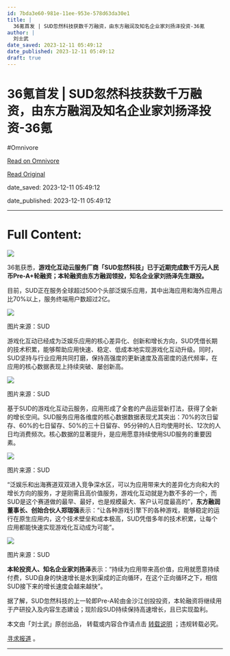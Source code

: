 ```yaml
---
id: 7bda3e60-981e-11ee-953e-578d63da30e1
title: |
  36氪首发 | SUD忽然科技获数千万融资，由东方融润及知名企业家刘扬泽投资-36氪
author: |
  刘士武
date_saved: 2023-12-11 05:49:12
date_published: 2023-12-11 05:49:12
draft: true
---
```


# 36氪首发 | SUD忽然科技获数千万融资，由东方融润及知名企业家刘扬泽投资-36氪
#Omnivore

[Read on Omnivore](https://omnivore.app/me/36-sud-36-18c58ca8caf)

[Read Original](https://36kr.com/p/2556183967668614?f=rss)

date_saved: 2023-12-11 05:49:12

date_published: 2023-12-11 05:49:12

--- 

# Full Content: 

![](https://proxy-prod.omnivore-image-cache.app/0x0,sJuabD7rpXEPxRND7O47R6c2LjmByFKEFDiRh9dgeCVs/https://img.36krcdn.com/20221115/v2_b567e57f6fdf4ad78d00aa07669047a0_img_png)

36氪获悉，**游戏化互动云服务厂商「SUD忽然科技」已于近期完成数千万元人民币Pre-A+轮融资；本轮融资由东方融润领投，知名企业家刘扬泽先生跟投。**

目前，SUD正在服务全球超过500个头部泛娱乐应用，其中出海应用和海外应用占比70%以上，服务终端用户数超过2亿。

![](https://proxy-prod.omnivore-image-cache.app/0x0,s0jsm6_z4uMm3o0o2uJeXRZ6i3kLVpeC7avUfh-c7KOo/https://img.36krcdn.com/hsossms/20231211/v2_33ca58b324994a77aa29e39b6cd80533@242988687_oswg1426162oswg1200oswg900_img_png?x-oss-process=image/quality,q_90/format,jpg/interlace,1/format,jpg/interlace,1/format,jpg/interlace,1)

图片来源：SUD

游戏化互动已经成为泛娱乐应用的核心差异化、创新和增长方向，SUD凭借长期的技术积累，能够帮助应用快速、稳定、低成本地实现游戏化互动升级。同时，SUD坚持与行业应用共同打磨，保持高强度的更新速度及高密度的迭代频率，在应用的核心数据表现上持续突破、屡创新高。

![](https://proxy-prod.omnivore-image-cache.app/0x0,sT3wqfnec-tl3jBUdVzTf8zn-oNTyXHN2unGjPYFhgms/https://img.36krcdn.com/hsossms/20231211/v2_ac83dcb3d40441a29f05401d35bd1ff4@242988687_oswg1694410oswg1200oswg900_img_png?x-oss-process=image/quality,q_90/format,jpg/interlace,1/format,jpg/interlace,1/format,jpg/interlace,1)

图片来源：SUD

基于SUD的游戏化互动云服务，应用形成了全套的产品运营新打法，获得了全新的增长空间。SUD服务应用各维度的核心数据数据表现尤其突出：70%的次日留存、60%的七日留存、50%的三十日留存、95分钟的人日均使用时长、12次的人日均消费频次。核心数据的显著提升，是应用愿意持续使用SUD服务的重要因素。

![](https://proxy-prod.omnivore-image-cache.app/0x0,ssUeUVHbR6LUgRWcb4Tim5Km8aEQE6_xr8hI7VnFMExw/https://img.36krcdn.com/hsossms/20231211/v2_e99e28a5d44646fa9f85cb8a28ea5909@242988687_oswg697081oswg1200oswg900_img_png?x-oss-process=image/quality,q_90/format,jpg/interlace,1/format,jpg/interlace,1/format,jpg/interlace,1)

图片来源：SUD

“泛娱乐和出海赛道双双进入竞争深水区，可以为应用带来大的差异化方向和大的增长方向的服务，才是刚需且高价值服务，游戏化互动就是为数不多的一个，而SUD是这个赛道做的最早、最好，也是规模最大、客户认可度最高的”，**东方融润董事长、创始合伙人郑瑞强**表示：“让各种游戏引擎下的各种游戏，能够稳定的运行在原生应用内，这个技术壁垒和成本极高，SUD凭借多年的技术积累，让每个应用都能快速实现游戏化互动成为可能”。

![](https://proxy-prod.omnivore-image-cache.app/0x0,s8c-oBdA64mQi5OSEaBUMX7LqYJuzSdYArU2M3ybNwkE/https://img.36krcdn.com/hsossms/20231211/v2_50291915f609450c9145d3a2ff802a6d@242988687_oswg1435140oswg1200oswg900_img_png?x-oss-process=image/quality,q_90/format,jpg/interlace,1/format,jpg/interlace,1/format,jpg/interlace,1)

图片来源：SUD

**本轮投资人、知名企业家刘扬泽**表示：“持续为应用带来高价值，应用就愿意持续付费，SUD自身的快速增长是水到渠成的正向循环，在这个正向循环之下，相信SUD接下来的增长速度会越来越快”。

据了解，SUD忽然科技的上一轮即Pre-A轮由金沙江创投投资，本轮融资将继续用于产研投入及内容生态建设；现阶段SUD持续保持高速增长，且已实现盈利。

本文由「刘士武」原创出品， 转载或内容合作请点击 [转载说明](https://36kr.com/p/5093872) ；违规转载必究。

[寻求报道](https://36kr.com/seek-report) 。

---

